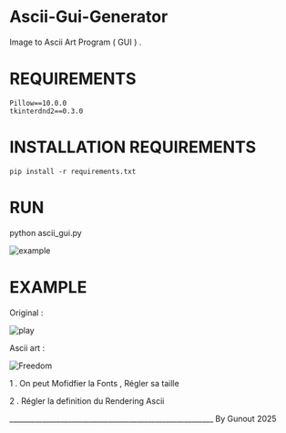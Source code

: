 # Ascii-Gui-Generator
Image to Ascii Art Program ( GUI ) .

# REQUIREMENTS

    Pillow==10.0.0
    tkinterdnd2==0.3.0

# INSTALLATION REQUIREMENTS

    pip install -r requirements.txt

# RUN 

  python ascii_gui.py




![example](https://github.com/user-attachments/assets/36b36f2b-e393-4e4d-99da-094d7320784a)

# EXAMPLE

Original :

![play](https://github.com/user-attachments/assets/b38c82b1-8c4f-4d6d-abf7-fe55d3773c25)

Ascii art : 


![Freedom](https://github.com/user-attachments/assets/d0f21d45-f0c4-460f-a862-d0ccd022b1f7)


1 . On peut Mofidfier la Fonts , Régler sa taille 

2 . Régler la definition du Rendering Ascii 


________________________________________________________ By Gunout 2025 
